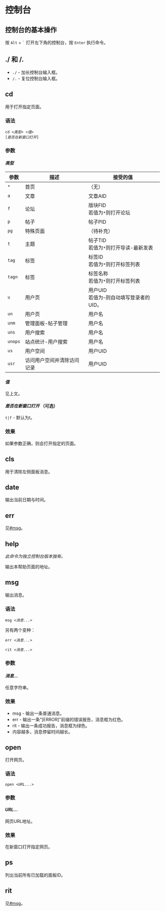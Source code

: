 # 控制台

## 控制台的基本操作
按 <code>Alt</code> + <code>`</code> 打开左下角的控制台，按 <code>Enter</code> 执行命令。

## ./ 和 /.
* <code>./</code> - 加长控制台输入框。
* <code>/.</code> - 复位控制台输入框。

## cd
用于打开指定页面。

### 语法
<code>cd <*类型*> <*值*> [*是否在新窗口打开*]</code>

### 参数
#### *类型*

| 参数              | 描述                      | 接受的值                                             |
|-------------------|---------------------------|-----------------------------------------------------|
| <code>*</code>    | 首页                      | （无） |
| <code>a</code>    | 文章                      | 文章AID |
| <code>f</code>    | 论坛                      | 版块FID<br>若值为<code>*</code>则打开论坛 |
| <code>p</code>    | 帖子                      | 帖子PID |
| <code>pg</code>   | 特殊页面                   | （待补充）
| <code>t</code>    | 主题                      | 帖子TID<br>若值为<code>*</code>则打开导读-最新发表 |
| <code>tag</code>  | 标签                      | 标签ID<br>若值为<code>*</code>则打开标签列表 |
| <code>tagn</code> | 标签                      | 标签名称<br>若值为<code>*</code>则打开标签列表 |
| <code>u</code>    | 用户页                    | 用户UID<br>若值为<code>~</code>则自动填写登录者的UID。 |
| <code>un</code>   | 用户页                    | 用户名 |
| <code>unm</code>  | 管理面板-帖子管理          | 用户名 |
| <code>uns</code>  | 用户搜索                  | 用户名 |
| <code>unops</code>| 站点统计-用户搜索          | 用户名 |
| <code>us</code>   | 用户空间                  | 用户UID |
| <code>usr</code>  | 访问用户空间并清除访问记录  | 用户UID |

#### *值*
见上文。

#### *是否在新窗口打开* （可选）
<code>t|f</code> - 默认为t。

### 效果
如果参数正确，则会打开指定的页面。

## cls
用于清除左侧面板消息。

## date
输出当前日期与时间。

## err
见[#msg](#msg)。

## help
*此命令为独立控制台版本独有。*

输出本帮助页面的地址。

## msg
输出消息。

### 语法
<code>msg <*消息...*></code>

另有两个变种：

<code>err <*消息...*></code>

<code>rit <*消息...*></code>

### 参数
#### *消息...*
任意字符串。

### 效果
* msg - 输出一条普通消息。
* err - 输出一条“[ERROR]”前缀的错误报告，消息框为红色。
* rit - 输出一条成功报告，消息框为绿色。
* 内容越多，消息停留时间越长。

## open
打开网页。

### 语法
<code>open <*URL...*></code>

### 参数
#### *URL...*
网页URL地址。

### 效果
在新窗口打开指定网页。

## ps
列出当前所有已加载的面板ID。

## rit
见[#msg](#msg)。
